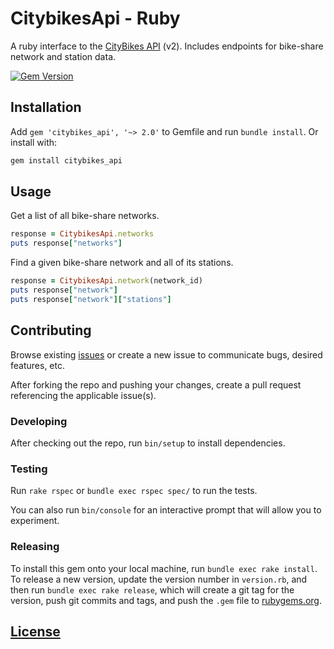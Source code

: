 # CitybikesApi - Ruby

A ruby interface to the [CityBikes API](http://api.citybik.es/v2/) (v2).
 Includes endpoints for bike-share network and station data.

[![Gem Version](https://badge.fury.io/rb/citybikes_api.svg)](https://badge.fury.io/rb/citybikes_api)

## Installation

Add `gem 'citybikes_api', '~> 2.0'` to Gemfile and run `bundle install`. Or install with:

```` sh
gem install citybikes_api
````

## Usage

Get a list of all bike-share networks.

```` rb
response = CitybikesApi.networks
puts response["networks"]
````

Find a given bike-share network and all of its stations.

```` rb
response = CitybikesApi.network(network_id)
puts response["network"]
puts response["network"]["stations"]
````

## Contributing

Browse existing [issues](https://github.com/data-creative/citybikes-api-ruby/issues) or create a new issue to communicate bugs, desired features, etc.

After forking the repo and pushing your changes, create a pull request referencing the applicable issue(s).

### Developing

After checking out the repo, run `bin/setup` to install dependencies.

### Testing

Run `rake rspec` or `bundle exec rspec spec/` to run the tests.

You can also run `bin/console` for an interactive prompt that will allow you to experiment.

### Releasing

To install this gem onto your local machine, run `bundle exec rake install`. To release a new version, update the version number in `version.rb`, and then run `bundle exec rake release`, which will create a git tag for the version, push git commits and tags, and push the `.gem` file to [rubygems.org](https://rubygems.org).

## [License](LICENSE.txt)
